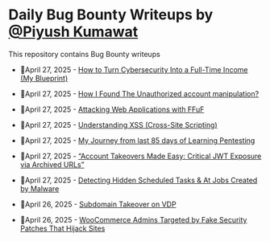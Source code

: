 # Daily Bug Bounty Writeups by [@Piyush Kumawat](https://twitter.com/piyush_supiy) 
This repository contains Bug Bounty writeups

<!-- BLOG-POST-LIST:START -->
 - 💯April 27, 2025 - [How to Turn Cybersecurity Into a Full-Time Income &lpar;My Blueprint&rpar;](https://infosecwriteups.com/how-to-turn-cybersecurity-into-a-full-time-income-my-blueprint-f4d70cb01f73?source=rss------bug_bounty-5) 

 - 💯April 27, 2025 - [How I Found The Unauthorized account manipulation?](https://doordiefordream.medium.com/how-i-found-the-unauthorized-account-manipulation-3f3312360751?source=rss------bug_bounty-5) 

 - 💯April 27, 2025 - [Attacking Web Applications with FFuF](https://medium.com/@yashpawar1199/attacking-web-applications-with-ffuf-63673231452e?source=rss------bug_bounty-5) 

 - 💯April 27, 2025 - [Understanding XSS &lpar;Cross-Site Scripting&rpar;](https://medium.com/@parthchheda777/understanding-xss-cross-site-scripting-4cfbcc7bab2e?source=rss------bug_bounty-5) 

 - 💯April 27, 2025 - [My Journey from last 85 days of Learning Pentesting](https://medium.com/@gobbledy/my-journey-from-last-85-days-of-learning-pentesting-71fe9bad7e71?source=rss------bug_bounty-5) 

 - 💯April 27, 2025 - [“Account Takeovers Made Easy: Critical JWT Exposure via Archived URLs”](https://medium.com/@choudharinayan05/account-takeovers-made-easy-critical-jwt-exposure-via-archived-urls-1b7380c62943?source=rss------bug_bounty-5) 

 - 💯April 27, 2025 - [Detecting Hidden Scheduled Tasks &amp; At Jobs Created by Malware](https://medium.com/@paritoshblogs/detecting-hidden-scheduled-tasks-at-jobs-created-by-malware-c9038d5d4544?source=rss------bug_bounty-5) 

 - 💯April 26, 2025 - [Subdomain Takeover on VDP](https://medium.com/@vasubhan/subdomain-takeover-on-vdp-32cac749bf16?source=rss------bug_bounty-5) 

 - 💯April 26, 2025 - [WooCommerce Admins Targeted by Fake Security Patches That Hijack Sites](https://wiretor.medium.com/woocommerce-admins-targeted-by-fake-security-patches-that-hijack-sites-7bf1832f2963?source=rss------bug_bounty-5) 
<!-- BLOG-POST-LIST:END -->
